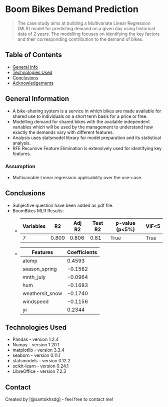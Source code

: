 # Boom Bikes Demand Prediction
>The case study aims at building a Multivariate Linear Regression (MLR) model for predicting demand on
> a given day using historical data of 2 years. The modelling focuses on identifying the key factors and their corresponding 
> contribution to the demand of bikes.


## Table of Contents
* [General Info](#general-information)
* [Technologies Used](#technologies-used)
* [Conclusions](#conclusions)
* [Acknowledgements](#acknowledgements)

## General Information
- A bike-sharing system is a service in which bikes are made available for 
shared use to individuals on a short term basis for a price or free.
- Modelling demand for shared bikes with the available independent variables 
which will be used by the management to understand how exactly the demands vary with different features.
- Analysis uses statsmodel library for model preparation and its statistical analysis.
- RFE Recursive Feature Elimination is extensively used for identifying key features.

### Assumption
- Multivariable Linear regression applicability over the use-case.

## Conclusions
- Subjective question have been added as pdf file.
- BoomBikes MLR Results: 
  - | Variables | R2          |  Adj R2 | Test R2 | p-value (p<5%) | VIF<5 |
    | ----------- | ----------- |---------|---------|----------------|------|
    | 7         | 0.809       |   0.806 |0.81   |  True          |True |
  
  - | Features | Coefficients|
    | ----------- | ----------- |
    |atemp|0.4593|
    |season_spring|-0.1562|
    |mnth_july|-0.0964|
    |hum|-0.1683|
    |weathersit_snow|-0.1740|
    |windspeed|-0.1156|
    |yr|0.2344|
 
   
  


## Technologies Used
- Pandas - version 1.2.4
- Numpy - version 1.20.1
- matplotlib - version 3.3.4
- seaborn - version 0.11.1
- statsmodels - version 0.12.2
- scikit-learn  - version 0.24.1
- LibreOffice - version 7.2.3


## Contact
Created by [@santokhsdg] - feel free to contact me!
